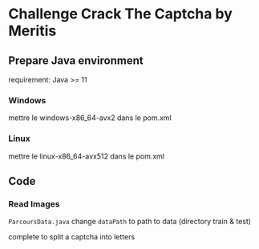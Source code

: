 # Challenge Crack The Captcha by Meritis

## Prepare Java environment

requirement: Java >= 11

### Windows

mettre le <classifier>windows-x86_64-avx2</classifier> dans le pom.xml

### Linux 

mettre le <classifier>linux-x86_64-avx512</classifier> dans le pom.xml


## Code

### Read Images
`ParcoursData.java`
change ` dataPath ` to path to data (directory train & test)

complete to split a captcha into letters
